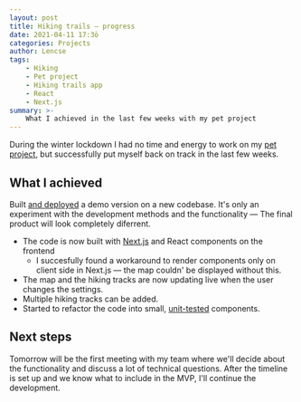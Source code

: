 ```yaml
---
layout: post
title: Hiking trails — progress
date: 2021-04-11 17:3ö
categories: Projects
author: Lencse
tags:
    - Hiking
    - Pet project
    - Hiking trails app
    - React
    - Next.js
summary: >-
    What I achieved in the last few weeks with my pet project
---
```


During the winter lockdown I had no time and energy to work on my [pet project](https://blog.lencse.io/2020/11/24/hiking-trails-a-sideproject/), but successfully put myself back on track in the last few weeks.

## What I achieved

Built [and deployed](https://turaosvenyek.hu/) a demo version on a new codebase. It's only an experiment with the development methods and the functionality — The final product will look completely diferrent.

* The code is now built with [Next.js](https://nextjs.org/) and React components on the frontend
    * I succesfully found a workaround to render components only on client side in Next.js — the map couldn' be displayed without this.
* The map and the hiking tracks are now updating live when the user changes the settings.
* Multiple hiking tracks can be added.
* Started to refactor the code into small, [unit-tested](https://coveralls.io/github/lencse/hikingtrails) components.

## Next steps

Tomorrow will be the first meeting with my team where we'll decide about the functionality and discuss a lot of technical questions. After the timeline is set up and we know what to include in the MVP, I'll continue the development.
